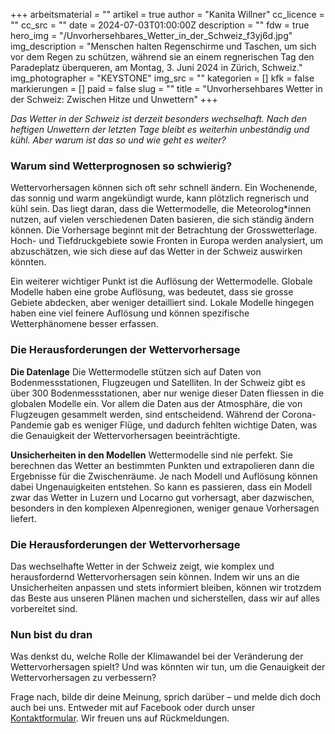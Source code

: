 +++
arbeitsmaterial = ""
artikel = true
author = "Kanita Willner"
cc_licence = ""
cc_src = ""
date = 2024-07-03T01:00:00Z
description = ""
fdw = true
hero_img = "/Unvorhersehbares_Wetter_in_der_Schweiz_f3yj6d.jpg"
img_description = "Menschen halten Regenschirme und Taschen, um sich vor dem Regen zu schützen, während sie an einem regnerischen Tag den Paradeplatz überqueren, am Montag, 3. Juni 2024 in Zürich, Schweiz."
img_photographer = "KEYSTONE"
img_src = ""
kategorien = []
kfk = false
markierungen = []
paid = false
slug = ""
title = "Unvorhersehbares Wetter in der Schweiz: Zwischen Hitze und Unwettern"
+++

_Das Wetter in der Schweiz ist derzeit besonders wechselhaft. Nach den heftigen Unwettern der letzten Tage bleibt es weiterhin unbeständig und kühl. Aber warum ist das so und wie geht es weiter?_

### Warum sind Wetterprognosen so schwierig?

Wettervorhersagen können sich oft sehr schnell ändern. Ein Wochenende, das sonnig und warm angekündigt wurde, kann plötzlich regnerisch und kühl sein. Das liegt daran, dass die Wettermodelle, die Meteorolog*innen nutzen, auf vielen verschiedenen Daten basieren, die sich ständig ändern können. Die Vorhersage beginnt mit der Betrachtung der Grosswetterlage. Hoch- und Tiefdruckgebiete sowie Fronten in Europa werden analysiert, um abzuschätzen, wie sich diese auf das Wetter in der Schweiz auswirken könnten.

Ein weiterer wichtiger Punkt ist die Auflösung der Wettermodelle. Globale Modelle haben eine grobe Auflösung, was bedeutet, dass sie grosse Gebiete abdecken, aber weniger detailliert sind. Lokale Modelle hingegen haben eine viel feinere Auflösung und können spezifische Wetterphänomene besser erfassen​.

### Die Herausforderungen der Wettervorhersage

**Die Datenlage**
Die Wettermodelle stützen sich auf Daten von Bodenmessstationen, Flugzeugen und Satelliten. In der Schweiz gibt es über 300 Bodenmessstationen, aber nur wenige dieser Daten fliessen in die globalen Modelle ein. Vor allem die Daten aus der Atmosphäre, die von Flugzeugen gesammelt werden, sind entscheidend. Während der Corona-Pandemie gab es weniger Flüge, und dadurch fehlten wichtige Daten, was die Genauigkeit der Wettervorhersagen beeinträchtigte.

**Unsicherheiten in den Modellen**
Wettermodelle sind nie perfekt. Sie berechnen das Wetter an bestimmten Punkten und extrapolieren dann die Ergebnisse für die Zwischenräume. Je nach Modell und Auflösung können dabei Ungenauigkeiten entstehen. So kann es passieren, dass ein Modell zwar das Wetter in Luzern und Locarno gut vorhersagt, aber dazwischen, besonders in den komplexen Alpenregionen, weniger genaue Vorhersagen liefert.

### Die Herausforderungen der Wettervorhersage

Das wechselhafte Wetter in der Schweiz zeigt, wie komplex und herausfordernd Wettervorhersagen sein können. Indem wir uns an die Unsicherheiten anpassen und stets informiert bleiben, können wir trotzdem das Beste aus unseren Plänen machen und sicherstellen, dass wir auf alles vorbereitet sind.

### Nun bist du dran

Was denkst du, welche Rolle der Klimawandel bei der Veränderung der Wettervorhersagen spielt? Und was könnten wir tun, um die Genauigkeit der Wettervorhersagen zu verbessern?

Frage nach, bilde dir deine Meinung, sprich darüber – und melde dich doch auch bei uns. Entweder mit auf Facebook oder durch unser [Kontaktformular](https://www.chinderzytig.ch/kontakt/). Wir freuen uns auf Rückmeldungen.
